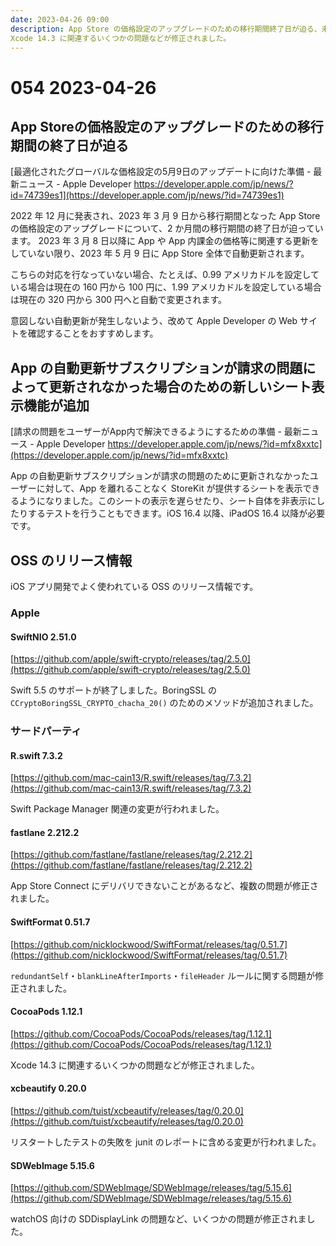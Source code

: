 ```yaml
---
date: 2023-04-26 09:00
description: App Store の価格設定のアップグレードのための移行期間終了日が迫る、未対応の場合は160円が100円、320円が300円へと自動更新されることに、ほか
Xcode 14.3 に関連するいくつかの問題などが修正されました。
---
```

# 054 2023-04-26

## App Storeの価格設定のアップグレードのための移行期間の終了日が迫る

[最適化されたグローバルな価格設定の5月9日のアップデートに向けた準備 - 最新ニュース - Apple Developer https://developer.apple.com/jp/news/?id=74739es1](https://developer.apple.com/jp/news/?id=74739es1)

2022 年 12 月に発表され、2023 年 3 月 9 日から移行期間となった App Store の価格設定のアップグレードについて、2 か月間の移行期間の終了日が迫っています。
2023 年 3 月 8 日以降に App や App 内課金の価格等に関連する更新をしていない限り、2023 年 5 月 9 日に App Store 全体で自動更新されます。

<!-- textlint-disable ja-technical-writing/sentence-length -->

こちらの対応を行なっていない場合、たとえば、0.99 アメリカドルを設定している場合は現在の 160 円から 100 円に、1.99 アメリカドルを設定している場合は現在の 320 円から 300 円へと自動で変更されます。

<!-- textlint-enable ja-technical-writing/sentence-length -->

意図しない自動更新が発生しないよう、改めて Apple Developer の Web サイトを確認することをおすすめします。

## App の自動更新サブスクリプションが請求の問題によって更新されなかった場合のための新しいシート表示機能が追加

[請求の問題をユーザーがApp内で解決できるようにするための準備 - 最新ニュース - Apple Developer https://developer.apple.com/jp/news/?id=mfx8xxtc](https://developer.apple.com/jp/news/?id=mfx8xxtc)

App の自動更新サブスクリプションが請求の問題のために更新されなかったユーザーに対して、App を離れることなく StoreKit が提供するシートを表示できるようになりました。このシートの表示を遅らせたり、シート自体を非表示にしたりするテストを行うこともできます。iOS 16.4 以降、iPadOS 16.4 以降が必要です。

## OSS のリリース情報

iOS アプリ開発でよく使われている OSS のリリース情報です。

### Apple

#### SwiftNIO 2.51.0

[https://github.com/apple/swift-crypto/releases/tag/2.5.0](https://github.com/apple/swift-crypto/releases/tag/2.5.0)

Swift 5.5 のサポートが終了しました。BoringSSL の `CCryptoBoringSSL_CRYPTO_chacha_20()` のためのメソッドが追加されました。

### サードパーティ

#### R.swift 7.3.2

[https://github.com/mac-cain13/R.swift/releases/tag/7.3.2](https://github.com/mac-cain13/R.swift/releases/tag/7.3.2)

Swift Package Manager 関連の変更が行われました。

#### fastlane 2.212.2

[https://github.com/fastlane/fastlane/releases/tag/2.212.2](https://github.com/fastlane/fastlane/releases/tag/2.212.2)

App Store Connect にデリバリできないことがあるなど、複数の問題が修正されました。

#### SwiftFormat 0.51.7

[https://github.com/nicklockwood/SwiftFormat/releases/tag/0.51.7](https://github.com/nicklockwood/SwiftFormat/releases/tag/0.51.7)

`redundantSelf`・`blankLineAfterImports`・`fileHeader` ルールに関する問題が修正されました。

#### CocoaPods 1.12.1

[https://github.com/CocoaPods/CocoaPods/releases/tag/1.12.1](https://github.com/CocoaPods/CocoaPods/releases/tag/1.12.1)

Xcode 14.3 に関連するいくつかの問題などが修正されました。

#### xcbeautify 0.20.0

[https://github.com/tuist/xcbeautify/releases/tag/0.20.0](https://github.com/tuist/xcbeautify/releases/tag/0.20.0)

リスタートしたテストの失敗を junit のレポートに含める変更が行われました。

#### SDWebImage 5.15.6

[https://github.com/SDWebImage/SDWebImage/releases/tag/5.15.6](https://github.com/SDWebImage/SDWebImage/releases/tag/5.15.6)

watchOS 向けの SDDisplayLink の問題など、いくつかの問題が修正されました。
